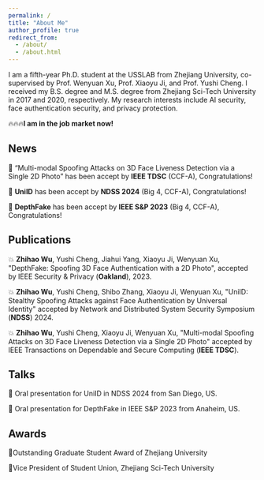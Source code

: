 ```yaml
---
permalink: /
title: "About Me"
author_profile: true
redirect_from: 
  - /about/
  - /about.html
---
```


I am a fifth-year Ph.D. student at the USSLAB from Zhejiang University, co-supervised by Prof. Wenyuan Xu, Prof. Xiaoyu Ji, and Prof. Yushi Cheng. I received my B.S. degree and M.S. degree from Zhejiang Sci-Tech University in 2017 and 2020, respectively. My research interests include AI security, face authentication security, and privacy protection.

🔥🔥🔥**I am in the job market now!**

<h2>News</h2>	

🌟 “Multi-modal Spoofing Attacks on 3D Face Liveness Detection via a Single 2D Photo” has been accept by **IEEE TDSC** (CCF-A), Congratulations!

🌟 **UniID** has been accept by **NDSS 2024** (Big 4, CCF-A), Congratulations!

🌟 **DepthFake** has been accept by **IEEE S&P 2023** (Big 4, CCF-A), Congratulations!

<h2>Publications</h2>	

💥 **Zhihao Wu**, Yushi Cheng, Jiahui Yang, Xiaoyu Ji, Wenyuan Xu, "DepthFake: Spoofing 3D Face Authentication with a 2D Photo", accepted by IEEE Security & Privacy (**Oakland**), 2023.

💥 **Zhihao Wu**, Yushi Cheng, Shibo Zhang, Xiaoyu Ji, Wenyuan Xu, "UniID: Stealthy Spoofing Attacks against Face Authentication by Universal Identity" accepted by Network and Distributed System Security Symposium (**NDSS**) 2024.

💥 **Zhihao Wu**, Yushi Cheng, Xiaoyu Ji, Wenyuan Xu, "Multi-modal Spoofing Attacks on 3D Face Liveness Detection via a Single 2D Photo" accepted by IEEE Transactions on Dependable and Secure Computing (**IEEE TDSC**).

<h2>Talks</h2>	

🎤 Oral presentation for UniID in NDSS 2024 from San Diego, US.

🎤 Oral presentation for DepthFake in IEEE S&P 2023 from Anaheim, US.

<h2>Awards</h2>	

💫Outstanding Graduate Student Award of Zhejiang University

💫Vice President of Student Union, Zhejiang Sci-Tech University
